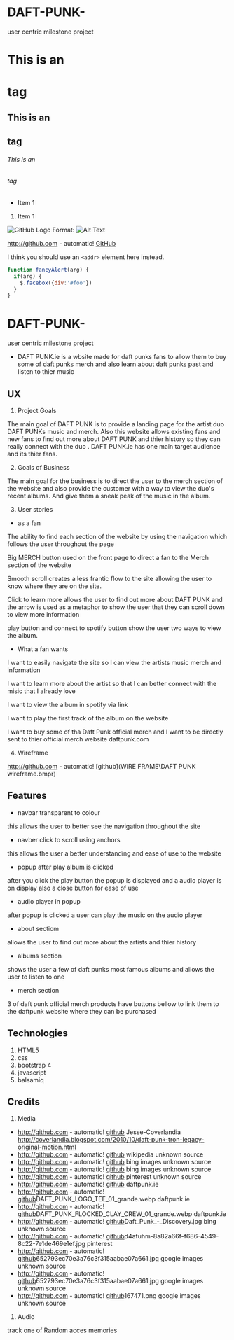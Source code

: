 # DAFT-PUNK-
user centric milestone project

# This is an <h1> tag
## This is an <h2> tag
###### This is an <h6> tag


* Item 1


1. Item 1

![GitHub Logo](/images/logo.png)
Format: ![Alt Text](url)


http://github.com - automatic!
[GitHub](http://github.com)




I think you should use an
`<addr>` element here instead.


```javascript
function fancyAlert(arg) {
  if(arg) {
    $.facebox({div:'#foo'})
  }
}
```

# DAFT-PUNK-

user centric milestone project

* DAFT PUNK.ie is a wbsite made for daft punks fans to allow them to buy some of daft punks merch and 
  also learn about daft punks past and listen to thier music

## UX


1. Project Goals

The main goal of DAFT PUNK is to provide a landing page for the artist duo DAFT PUNKs music and merch.
Also this website allows existing fans and new fans to find out more about DAFT PUNK and thier history so 
they can really connect with the duo . DAFT PUNK.ie has one main target audience and its thier fans.

2. Goals of Business

The main goal for the business is to direct the user to the merch section of the website and also provide the 
customer with a way to view the duo's recent albums. And give them a sneak peak of the music in the album.

3. User stories

* as a fan 

The ability to find each section of the website by using the navigation which follows the user throughout the page

Big MERCH button used on the front page to direct a fan to the Merch section of the website 

Smooth scroll creates a less frantic flow to the site allowing the user to know where they are on the site.

Click to learn more allows the user to find out more about DAFT PUNK and the arrow is used as a metaphor 
to show the user that they can scroll down to view more information

play button and connect to spotify button show the user two ways to view the album.


* What a fan wants 

I want to easily navigate the site so I can view the artists music merch and information 

I want to learn more about the artist so that I can better connect with the misic that I already love 

I want to view the album in spotify via link

I want to play the first track of the album on the website

I want to buy some of tha Daft Punk official merch and I want to be directly sent to thier official merch website daftpunk.com


4. Wireframe


http://github.com - automatic!
[github](WIRE FRAME\DAFT PUNK wireframe.bmpr)


## Features 

* navbar transparent to colour

this allows the user to better see the navigation throughout the site

* navber click to scroll using anchors

this allows the user a better understanding and ease of use to the website

* popup after play album is clicked 

after you click the play button the popup is displayed and a audio player is on display also a close button for ease of use

* audio player in popup 

after popup is clicked a user can play the music on the audio player

* about sectiom

allows the user to find out more about the artists and thier history

* albums section

shows the user a few of daft punks most famous albums and allows the user to listen to one

* merch section 

3 of daft punk official merch products have buttons bellow to link them to the daftpunk website where they can be purchased


## Technologies

1. HTML5
2. css
3. bootstrap 4
4. javascript
5. balsamiq

## Credits

1. Media

* http://github.com - automatic!
[github](images/Tron_Legacy_Soundtrack.jpg)               Jesse-Coverlandia  http://coverlandia.blogspot.com/2010/10/daft-punk-tron-legacy-original-motion.html
* http://github.com - automatic!
[github](images/starboy-wallpaper-6.jpg)                           wikipedia  unknown source
* http://github.com - automatic!
[github](images/MUS000377957_600x.jpg  )                              bing images  unknown source
* http://github.com - automatic!
[github](images/MUS000358761_600x.jpg    )                          bing images  unknown source
* http://github.com - automatic!
[github](images/daft-punk.jpg )                                pinterest  unknown source
* http://github.com - automatic!
[github](images/DAFT_PUNK_PULLOVER_02_grande.jpg )                  daftpunk.ie 
* http://github.com - automatic!
[github](images/)DAFT_PUNK_LOGO_TEE_01_grande.webp                  daftpunk.ie 
* http://github.com - automatic!
[github](images/)DAFT_PUNK_FLOCKED_CLAY_CREW_01_grande.webp         daftpunk.ie 
* http://github.com - automatic!
[github](images/)Daft_Punk_-_Discovery.jpg                          bing  unknown source
* http://github.com - automatic!
[github](images/)d4afuhm-8a82a66f-f686-4549-8c22-7e1de469e1ef.jpg   pinterest
* http://github.com - automatic!
[github](images/)652793ec70e3a76c3f315aabae07a661.jpg               google images  unknown source
* http://github.com - automatic!
[github](images/)652793ec70e3a76c3f315aabae07a661.jpg               google images  unknown source
* http://github.com - automatic!
[github](images/)167471.png                                         google images  unknown source


1. Audio

track one of Random acces memories

